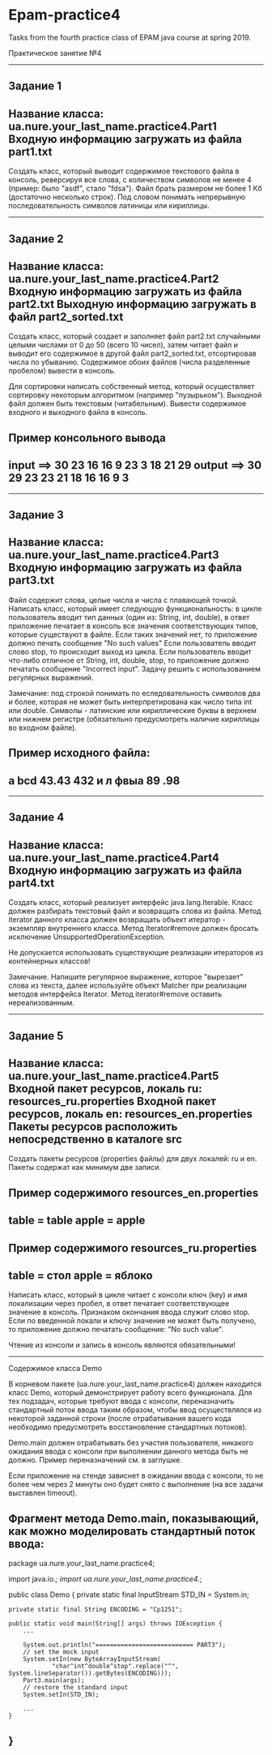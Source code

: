 # Epam-practice4
Tasks from the fourth practice class of EPAM java course at spring 2019.

Практическое занятие №4
_______________________

Задание 1
-------------------------------------------------------
Название класса: ua.nure.your_last_name.practice4.Part1
Входную информацию загружать из файла part1.txt
-------------------------------------------------------

Создать класс, который выводит содержимое текстового файла в консоль, реверсируя все слова, с количеством символов не менее 4 (пример: было "asdf", стало "fdsa").
Файл брать размером не более 1 Кб (достаточно несколько строк).
Под словом понимать непрерывную последовательность символов латиницы или кириллицы.

_______________________

Задание 2
-------------------------------------------------------
Название класса: ua.nure.your_last_name.practice4.Part2
Входную информацию загружать из файла part2.txt
Выходную информацию загружать в файл part2_sorted.txt
-------------------------------------------------------

Создать класс, который создает и заполняет файл part2.txt случайными целыми числами от 0 до 50 (всего 10 чисел), затем читает файл и выводит его содержимое в другой файл part2_sorted.txt, отсортировав числа по убыванию.
Содержимое обоих файлов (числа разделенные пробелом) вывести в консоль.

Для сортировки написать собственный метод, который осуществляет сортировку некоторым алгоритмом (например "пузырьком"). Выходной файл должен быть текстовым (читабельным).
Вывести содержимое входного и выходного файла в консоль.

Пример консольного вывода
-------------------------------------------------------
input  ==> 30 23 16 16 9 23 3 18 21 29
output ==> 30 29 23 23 21 18 16 16 9 3
-------------------------------------------------------

_______________________

Задание 3
-------------------------------------------------------
Название класса: ua.nure.your_last_name.practice4.Part3
Входную информацию загружать из файла part3.txt
-------------------------------------------------------

Файл содержит слова, целые числа и числа с плавающей точкой. Написать класс, который имеет следующую функциональность: в цикле пользователь вводит тип данных (один из: String, int, double), в ответ приложение печатает в консоль все значения соответствующих типов, которые существуют в файле.
Если таких значений нет, то приложение должно печать сообщение "No such values"
Если пользователь вводит слово stop, то происходит выход из цикла.
Если пользователь вводит что-либо отличное от String, int, double, stop, то приложение должно печатать сообщение "Incorrect input".
Задачу решить с использованием регулярных выражений.

Замечание: под строкой понимать по	eследовательность символов два и более, которая не может быть интерпретирована как число типа int или double. Символы - латинские или кириллические буквы в верхнем или нижнем регистре (обязательно предусмотреть наличие кириллицы во входном файле).

Пример исходного файла:
-------------------------------------------------------
a bcd 43.43 432 и л фвыа 89 .98
-------------------------------------------------------

_______________________

Задание 4
-------------------------------------------------------
Название класса: ua.nure.your_last_name.practice4.Part4
Входную информацию загружать из файла part4.txt
-------------------------------------------------------

Создать класс, который реализует интерфейс java.lang.Iterable<String>. Класс должен разбирать текстовый файл и возвращать слова из файла. Метод iterator данного класса должен возвращать объект итератор - экземпляр внутреннего класса. Метод Iterator#remove должен бросать исключение UnsupportedOperationException.

Не допускается использовать существующие реализации итераторов из контейнерных классов!

Замечание. Напишите регулярное выражение, которое "вырезает" слова из текста, далее используйте объект Matcher при реализации методов интерфейса Iterator. Метод iterator#remove оставить нереализованным.

_______________________

Задание 5
-------------------------------------------------------
Название класса: ua.nure.your_last_name.practice4.Part5
Входной пакет ресурсов, локаль ru: resources_ru.properties
Входной пакет ресурсов, локаль en: resources_en.properties
Пакеты ресурсов расположить непосредственно в каталоге src
-------------------------------------------------------

Создать пакеты ресурсов (properties файлы) для двух локалей: ru и en. Пакеты содержат как минимум две записи.

Пример содержимого resources_en.properties
-------------------------------------------------------
table = table
apple = apple
-------------------------------------------------------

Пример содержимого resources_ru.properties
-------------------------------------------------------
table = стол
apple = яблоко
-------------------------------------------------------

Написать класс, который в цикле читает с консоли ключ (key) и имя локализации через пробел, в ответ печатает соответствующее значение в консоль. Признаком окончания ввода служит слово stop.
Если по введенной локали и ключу значение не может быть получено, то приложение должно печатать сообщение: "No such value".

Чтение из консоли и запись в консоль являются обязательными!

_______________________

Содержимое класса Demo

В корневом пакете (ua.nure.your_last_name.practice4) должен находится класс Demo, который демонстрирует работу всего функционала.
Для тех подзадач, которые требуют ввода с консоли, переназначить стандартный поток ввода таким образом, 
чтобы ввод осуществлялся из некоторой заданной строки 
(после отрабатывания вашего кода необходимо предусмотреть восстановление стандартных потоков).

Demo.main должен отрабатывать без участия пользователя, никакого ожидания ввода с консоли 
при выполнении данного метода быть не должно. Пример переназначений см. в заглушке.

Если приложение на стенде зависнет в ожидании ввода с консоли, то не более чем 
через 2 минуты оно будет снято с выполнение (на все задачи выставлен timeout).

Фрагмент метода Demo.main, показывающий, как можно моделировать стандартный поток ввода:
-------------------------------------------------------
package ua.nure.your_last_name.practice4;

import java.io.*;
import ua.nure.your_last_name.practice4.*;

public class Demo {
    private static final InputStream STD_IN = System.in;

    private static final String ENCODING = "Cp1251";

    public static void main(String[] args) throws IOException {
		...
	
        System.out.println("=========================== PART3");
        // set the mock input
        System.setIn(new ByteArrayInputStream(
                "char^int^double^stop".replace("^", System.lineSeparator()).getBytes(ENCODING)));
        Part3.main(args);
        // restore the standard input
        System.setIn(STD_IN);

        ...
    }
}
-------------------------------------------------------
